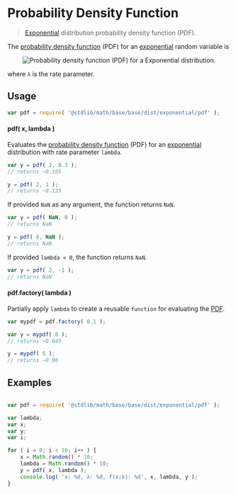 Probability Density Function
===
> [Exponential][exponential] distribution probability density function (PDF).

<!-- <intro> -->

The [probability density function][pdf] (PDF) for an [exponential][exponential] random variable is

<!-- <equation class="equation" label="eq:pdf_function" align="center" raw=" f(x;\lambda) = \begin{cases}
\lambda e^{-\lambda x} &amp; x \ge 0 \\
0 &amp; x < 0
\end{cases}" alt="Probability density function (PDF) for a Exponential distribution."> -->

<div class="equation" align="center" data-raw-text=" f(x;\lambda) = \begin{cases}
\lambda e^{-\lambda x} &amp; x \ge 0 \\
0 &amp; x < 0
\end{cases}" data-equation="eq:pdf_function">
	<img src="" alt="Probability density function (PDF) for a Exponential distribution.">
	<br>
</div>

<!-- </equation> -->

where `λ` is the rate parameter.

<!-- </intro> -->

<!-- <usage> -->

## Usage
``` javascript
var pdf = require( '@stdlib/math/base/base/dist/exponential/pdf' );
```

#### pdf( x, lambda )
Evaluates the [probability density function][pdf] (PDF) for an [exponential][exponential] distribution with rate parameter `lambda`.

``` javascript
var y = pdf( 2, 0.3 );
// returns ~0.165

y = pdf( 2, 1 );
// returns ~0.135
```

If provided `NaN` as any argument, the function returns `NaN`.

``` javascript
var y = pdf( NaN, 0 );
// returns NaN

y = pdf( 0, NaN );
// returns NaN
```

If provided `lambda < 0`, the function returns `NaN`.

``` javascript
var y = pdf( 2, -1 );
// returns NaN
```

#### pdf.factory( lambda )

Partially apply `lambda` to create a reusable `function` for evaluating the [PDF][pdf].

``` javascript
var mypdf = pdf.factory( 0.1 );

var y = mypdf( 8 );
// returns ~0.045

y = mypdf( 5 );
// returns ~0.06
```
<!-- </usage> -->

<!-- <examples> -->

## Examples

``` javascript

var pdf = require( '@stdlib/math/base/base/dist/exponential/pdf' );

var lambda;
var x;
var y;
var i;

for ( i = 0; i < 10; i++ ) {
	x = Math.random() * 10;
	lambda = Math.random() * 10;
	y = pdf( x, lambda );
	console.log( 'x: %d, λ: %d, f(x;λ): %d', x, lambda, y );
}
```

<!-- </examples> -->


<!-- <links> -->

[pdf]: https://en.wikipedia.org/wiki/Probability_density_function
[exponential]: https://en.wikipedia.org/wiki/Exponential_distribution

<!-- </links> -->
